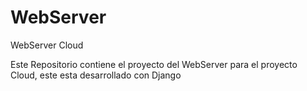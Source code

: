 WebServer
=========

WebServer Cloud 

Este Repositorio contiene el proyecto del WebServer para el proyecto Cloud, este esta desarrollado con Django
